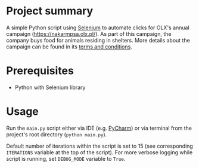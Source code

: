 # Project summary
A simple Python script using [Selenium](https://www.selenium.dev/) to automate clicks for OLX's annual campaign (https://nakarmpsa.olx.pl/).
As part of this campaign, the company buys food for animals residing in shelters.
More details about the campaign can be found in its [terms and conditions](https://nakarmpsa.olx.pl/regulamin/).

# Prerequisites
* Python with Selenium library

# Usage
Run the `main.py` script either via IDE (e.g. [PyCharm](https://www.jetbrains.com/pycharm/)) or via terminal from the 
project's root directory (`python main.py`).

Default number of iterations within the script is set to 15 (see corresponding `ITERATIONS` variable at the top of the script).
For more verbose logging while script is running, set `DEBUG_MODE` variable to `True`.